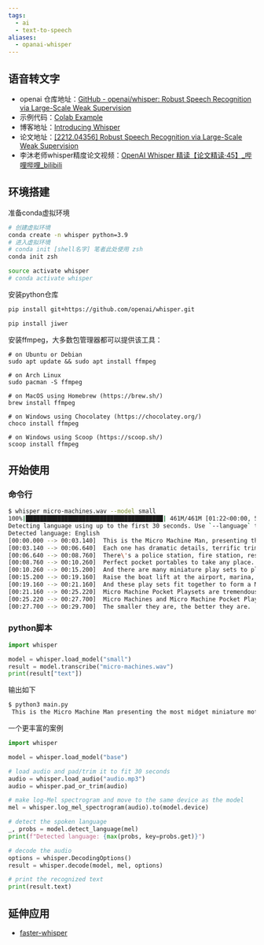 ```yaml
---
tags:
  - ai
  - text-to-speech
aliases:
  - opanai-whisper
---
```


## 语音转文字

- openai 仓库地址：[GitHub - openai/whisper: Robust Speech Recognition via Large-Scale Weak Supervision](https://github.com/openai/whisper)
- 示例代码：[Colab Example](https://colab.research.google.com/github/openai/whisper/blob/master/notebooks/LibriSpeech.ipynb)
- 博客地址：[Introducing Whisper](https://openai.com/blog/whisper)
- 论文地址：[[2212.04356] Robust Speech Recognition via Large-Scale Weak Supervision](https://arxiv.org/abs/2212.04356)
- 李沐老师whisper精度论文视频：[OpenAI Whisper 精读【论文精读·45】\_哔哩哔哩\_bilibili](https://www.bilibili.com/video/BV1VG4y1t74x/?spm_id_from=333.999.0.0)

## 环境搭建

准备conda虚拟环境
```sh
# 创建虚拟环境
conda create -n whisper python=3.9
# 进入虚拟环境
# conda init [shell名字] 笔者此处使用 zsh
conda init zsh

source activate whisper
# conda activate whisper
```

安装python仓库
```sh
pip install git+https://github.com/openai/whisper.git

pip install jiwer
```

安装ffmpeg，大多数包管理器都可以提供该工具：

```shell
# on Ubuntu or Debian
sudo apt update && sudo apt install ffmpeg

# on Arch Linux
sudo pacman -S ffmpeg

# on MacOS using Homebrew (https://brew.sh/)
brew install ffmpeg

# on Windows using Chocolatey (https://chocolatey.org/)
choco install ffmpeg

# on Windows using Scoop (https://scoop.sh/)
scoop install ffmpeg
```


## 开始使用

### 命令行

```sh
$ whisper micro-machines.wav --model small
100%|███████████████████████████████████████| 461M/461M [01:22<00:00, 5.86MiB/s]
Detecting language using up to the first 30 seconds. Use `--language` to specify the language
Detected language: English
[00:00.000 --> 00:03.140]  This is the Micro Machine Man, presenting the most midget miniature motorcade of Micro Machine.
[00:03.140 --> 00:06.640]  Each one has dramatic details, terrific trims, precision paint jobs, plus incredible Micro Machine Pocket Playsets.
[00:06.640 --> 00:08.760]  There\'s a police station, fire station, restaurant, service station, and more.
[00:08.760 --> 00:10.260]  Perfect pocket portables to take any place.
[00:10.260 --> 00:15.200]  And there are many miniature play sets to play with, and each one comes with its own special edition Micro Machine Vehicle and fun, fantastic features that miraculously move.
[00:15.200 --> 00:19.160]  Raise the boat lift at the airport, marina, man, the gun turret at the army base, clean your car at the car wash, raise the toll bridge.
[00:19.160 --> 00:21.160]  And these play sets fit together to form a Micro Machine World.
[00:21.160 --> 00:25.220]  Micro Machine Pocket Playsets are tremendously tiny, so perfectly precise, so dazzlingly detailed, you\'ll want to pocket them all.
[00:25.220 --> 00:27.700]  Micro Machines and Micro Machine Pocket Playsets sold separately from Golube.
[00:27.700 --> 00:29.700]  The smaller they are, the better they are.
```

### python脚本

```python
import whisper

model = whisper.load_model("small")
result = model.transcribe("micro-machines.wav")
print(result["text"])
```

输出如下
```sh
$ python3 main.py
 This is the Micro Machine Man presenting the most midget miniature motorcade of Micro Machine. Each one has dramatic details, terrific trims, precision paint jobs, plus incredible Micro Machine Pocket Places. There\'s a police station, fire station, restaurant, service station, and more. Perfect pocket portables to take any place. And there are many miniature play sets to play with, and each one comes with its own special edition. Micro Machine Vehicle and fun, fantastic features that miraculously move. Raise the boat lift at the airport, Marina Man, the gun turret at the Army Base, clean your car at the car wash. Raise the toll bridge. And these play sets fit together to form a Micro Machine World. Micro Machine Pocket Places, so tremendously tiny, so perfectly precise, so dazzlingly detailed. You all want to pocket them all. Micro Machines and Micro Machine Pocket Places sold separately from Golube. The smaller they are, the better they are.
```

一个更丰富的案例
```python
import whisper

model = whisper.load_model("base")

# load audio and pad/trim it to fit 30 seconds
audio = whisper.load_audio("audio.mp3")
audio = whisper.pad_or_trim(audio)

# make log-Mel spectrogram and move to the same device as the model
mel = whisper.log_mel_spectrogram(audio).to(model.device)

# detect the spoken language
_, probs = model.detect_language(mel)
print(f"Detected language: {max(probs, key=probs.get)}")

# decode the audio
options = whisper.DecodingOptions()
result = whisper.decode(model, mel, options)

# print the recognized text
print(result.text)
```

## 延伸应用

- [faster-whisper](faster-whisper.md)